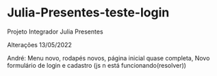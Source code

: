 # Julia-Presentes-teste-login
Projeto Integrador Julia Presentes

Alterações 13/05/2022

André:
Menu novo, rodapés novos, página inicial quase completa, Novo formulário de login e cadastro (js n está funcionando(resolver))
